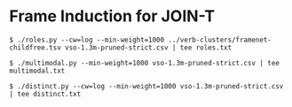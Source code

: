 # Frame Induction for JOIN-T

```shell
$ ./roles.py --cw=log --min-weight=1000 ../verb-clusters/framenet-childfree.tsv vso-1.3m-pruned-strict.csv | tee roles.txt
```

```shell
$ ./multimodal.py --min-weight=1000 vso-1.3m-pruned-strict.csv | tee multimodal.txt
```

```shell
$ ./distinct.py --cw=log --min-weight=1000 vso-1.3m-pruned-strict.csv | tee distinct.txt
```
